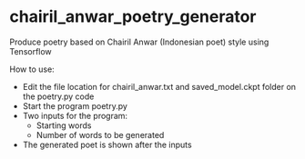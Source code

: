 # chairil_anwar_poetry_generator
Produce poetry based on Chairil Anwar (Indonesian poet) style using Tensorflow

How to use:
- Edit the file location for chairil_anwar.txt and saved_model.ckpt folder on the poetry.py code
- Start the program poetry.py
- Two inputs for the program:
  - Starting words
  - Number of words to be generated
- The generated poet is shown after the inputs

